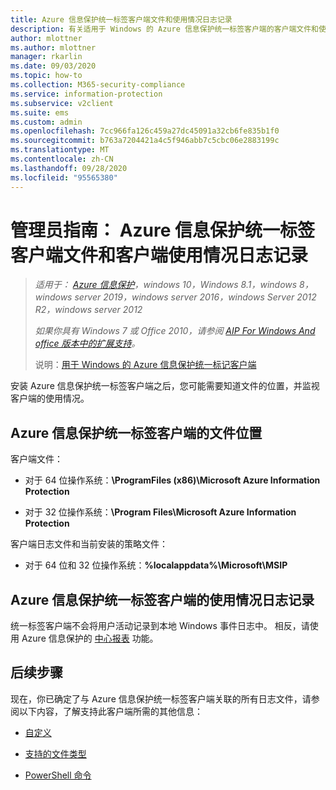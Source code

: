 ```yaml
---
title: Azure 信息保护统一标签客户端文件和使用情况日志记录
description: 有关适用于 Windows 的 Azure 信息保护统一标签客户端的客户端文件和使用情况日志记录的信息。
author: mlottner
ms.author: mlottner
manager: rkarlin
ms.date: 09/03/2020
ms.topic: how-to
ms.collection: M365-security-compliance
ms.service: information-protection
ms.subservice: v2client
ms.suite: ems
ms.custom: admin
ms.openlocfilehash: 7cc966fa126c459a27dc45091a32cb6fe835b1f0
ms.sourcegitcommit: b763a7204421a4c5f946abb7c5cbc06e2883199c
ms.translationtype: MT
ms.contentlocale: zh-CN
ms.lasthandoff: 09/28/2020
ms.locfileid: "95565380"
---
```

# <a name="admin-guide-azure-information-protection-unified-labeling-client-files-and-client-usage-logging"></a>管理员指南： Azure 信息保护统一标签客户端文件和客户端使用情况日志记录

>*适用于： [Azure 信息保护](https://azure.microsoft.com/pricing/details/information-protection)，windows 10，Windows 8.1，windows 8，windows server 2019，windows server 2016，windows Server 2012 R2，windows server 2012*
>
>*如果你具有 Windows 7 或 Office 2010，请参阅 [AIP For Windows And office 版本中的扩展支持](../known-issues.md#aip-for-windows-and-office-versions-in-extended-support)。*
>
> 说明：[用于 Windows 的 Azure 信息保护统一标记客户端](../faqs.md#whats-the-difference-between-the-azure-information-protection-classic-and-unified-labeling-clients)

安装 Azure 信息保护统一标签客户端之后，您可能需要知道文件的位置，并监视客户端的使用情况。

## <a name="file-locations-for-the-azure-information-protection-unified-labeling-client"></a>Azure 信息保护统一标签客户端的文件位置

客户端文件：    

- 对于 64 位操作系统：**\ProgramFiles (x86)\Microsoft Azure Information Protection**

- 对于 32 位操作系统：**\Program Files\Microsoft Azure Information Protection**

客户端日志文件和当前安装的策略文件：

- 对于 64 位和 32 位操作系统：**%localappdata%\Microsoft\MSIP**


## <a name="usage-logging-for-the-azure-information-protection-unified-labeling-client"></a>Azure 信息保护统一标签客户端的使用情况日志记录

统一标签客户端不会将用户活动记录到本地 Windows 事件日志中。 相反，请使用 Azure 信息保护的 [中心报表](../reports-aip.md) 功能。 


## <a name="next-steps"></a>后续步骤
现在，你已确定了与 Azure 信息保护统一标签客户端关联的所有日志文件，请参阅以下内容，了解支持此客户端所需的其他信息：

- [自定义](clientv2-admin-guide-customizations.md)

- [支持的文件类型](clientv2-admin-guide-file-types.md)

- [PowerShell 命令](clientv2-admin-guide-powershell.md)

